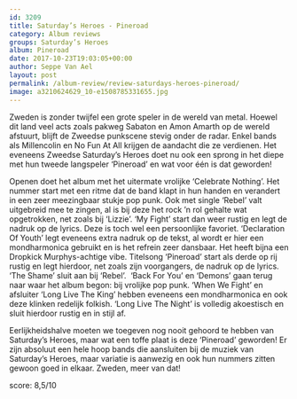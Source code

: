 ```yaml
---
id: 3209
title: Saturday’s Heroes - Pineroad
category: Album reviews
groups: Saturday’s Heroes
album: Pineroad
date: 2017-10-23T19:03:05+00:00
author: Seppe Van Ael
layout: post
permalink: /album-review/review-saturdays-heroes-pineroad/
image: a3210624629_10-e1508785331655.jpg
---
```

Zweden is zonder twijfel een grote speler in de wereld van metal. Hoewel dit land veel acts zoals pakweg Sabaton en Amon Amarth op de wereld afstuurt, blijft de Zweedse punkscene stevig onder de radar. Enkel bands als Millencolin en No Fun At All krijgen de aandacht die ze verdienen. Het eveneens Zweedse Saturday’s Heroes doet nu ook een sprong in het diepe met hun tweede langspeler ‘Pineroad’ en wat voor één is dat geworden!

Openen doet het album met het uitermate vrolijke ‘Celebrate Nothing’. Het nummer start met een ritme dat de band klapt in hun handen en verandert in een zeer meezingbaar stukje pop punk. Ook met single ‘Rebel’ valt uitgebreid mee te zingen, al is bij deze het rock ’n rol gehalte wat opgetrokken, net zoals bij ‘Lizzie’. ‘My Fight’ start dan weer rustig en legt de nadruk op de lyrics. Deze is toch wel een persoonlijke favoriet. ‘Declaration Of Youth’ legt eveneens extra nadruk op de tekst, al wordt er hier een mondharmonica gebruikt en is het refrein zeer dansbaar. Het heeft bijna een Dropkick Murphys-achtige vibe. Titelsong ‘Pineroad’ start als derde op rij rustig en legt hierdoor, net zoals zijn voorgangers, de nadruk op de lyrics. ‘The Shame’ sluit aan bij ‘Rebel’.  ‘Back For You’ en ‘Demons’ gaan terug naar waar het album begon: bij vrolijke pop punk. ‘When We Fight’ en afsluiter ‘Long Live The King’ hebben eveneens een mondharmonica en ook deze klinken redelijk folkish. ‘Long Live The Night’ is volledig akoestisch en sluit hierdoor rustig en in stijl af.

Eerlijkheidshalve moeten we toegeven nog nooit gehoord te hebben van Saturday’s Heroes, maar wat een toffe plaat is deze ‘Pineroad’ geworden! Er zijn absoluut een hele hoop bands die aansluiten bij de muziek van Saturday’s Heroes, maar variatie is aanwezig en ook hun nummers zitten gewoon goed in elkaar. Zweden, meer van dat!

score: 8,5/10

&nbsp;